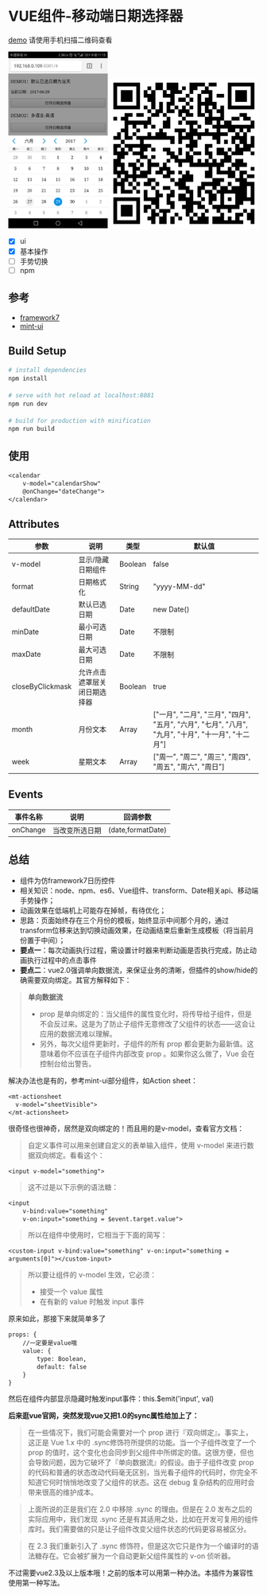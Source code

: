 # VUE组件-移动端日期选择器

[demo](https://lx544690189.github.io/vue-calendar/) 请使用手机扫描二维码查看

<p>
<img src="https://github.com/lx544690189/vue-calendar/blob/master/screenshot/screenshot.jpg" width="200" float="left"/>
<img src="https://github.com/lx544690189/vue-calendar/blob/master/screenshot/QRcode.png" width="300" float="left"/>
</p>

- [x] ui
- [x] 基本操作
- [ ] 手势切换
- [ ] npm

## 参考
- [framework7](https://github.com/nolimits4web/Framework7)
- [mint-ui](https://github.com/ElemeFE/mint-ui/)

## Build Setup

``` bash
# install dependencies
npm install

# serve with hot reload at localhost:8081
npm run dev

# build for production with minification
npm run build
```
## 使用

```
<calendar
    v-model="calendarShow"
    @onChange="dateChange">
</calendar>
```
## Attributes

参数 | 说明 | 类型 | 默认值
---|--- | --- | ---
v-model | 显示/隐藏日期组件 | Boolean | false
format | 日期格式化 | String | "yyyy-MM-dd"
defaultDate | 默认已选日期 | Date | new Date()
minDate | 最小可选日期 | Date | 不限制
maxDate  | 最大可选日期 | Date | 不限制
closeByClickmask | 允许点击遮罩层关闭日期选择器 | Boolean | true
month | 月份文本 | Array | ["一月", "二月", "三月", "四月", "五月", "六月", "七月", "八月", "九月", "十月", "十一月", "十二月"]
week | 星期文本 | Array | ["周一", "周二", "周三", "周四", "周五", "周六", "周日"]

## Events

事件名称 | 说明 | 	回调参数
---|--- | ---
onChange | 当改变所选日期 | (date,formatDate)

## 总结
-   组件为仿framework7日历控件
-   相关知识：node、npm、es6、Vue组件、transform、Date相关api、移动端手势操作；
-   动画效果在低端机上可能存在掉帧，有待优化；
-   思路：页面始终存在三个月份的模板，始终显示中间那个月的，通过transform位移来达到切换动画效果，在动画结束后重新生成模板（将当前月份置于中间）；
-   **要点一**：每次动画执行过程，需设置计时器来判断动画是否执行完成，防止动画执行过程中的点击事件
-   **要点二**：vue2.0强调单向数据流，来保证业务的清晰，但插件的show/hide的确需要双向绑定。其官方解释如下：
> **单向数据流**
> - prop 是单向绑定的：当父组件的属性变化时，将传导给子组件，但是不会反过来。这是为了防止子组件无意修改了父组件的状态——这会让应用的数据流难以理解。
> -  另外，每次父组件更新时，子组件的所有 prop 都会更新为最新值。这意味着你不应该在子组件内部改变 prop 。如果你这么做了，Vue 会在控制台给出警告。

解决办法也是有的，参考mint-ui部分组件，如Action sheet：
```
<mt-actionsheet
  v-model="sheetVisible">
</mt-actionsheet>
```
很奇怪也很神奇，居然是双向绑定的！而且用的是v-model，查看官方文档：
> 自定义事件可以用来创建自定义的表单输入组件，使用 v-model 来进行数据双向绑定。看看这个：

```
<input v-model="something">
```
> 这不过是以下示例的语法糖：
```
<input
    v-bind:value="something"
    v-on:input="something = $event.target.value">
```
> 所以在组件中使用时，它相当于下面的简写：

```
<custom-input v-bind:value="something" v-on:input="something = arguments[0]"></custom-input>
```

> 所以要让组件的 v-model 生效，它必须：
> - 接受一个 value 属性
> - 在有新的 value 时触发 input 事件

原来如此，那接下来就简单多了
```
props: {
    //一定要是value哦
	value: {
		type: Boolean,
		default: false
	}
}
```
然后在组件内部显示隐藏时触发input事件：this.$emit('input', val)

**后来逛vue官网，突然发现vue又把1.0的sync属性给加上了：**
> 在一些情况下，我们可能会需要对一个 prop 进行『双向绑定』。事实上，这正是 Vue 1.x 中的 .sync修饰符所提供的功能。当一个子组件改变了一个 prop 的值时，这个变化也会同步到父组件中所绑定的值。这很方便，但也会导致问题，因为它破坏了『单向数据流』的假设。由于子组件改变 prop 的代码和普通的状态改动代码毫无区别，当光看子组件的代码时，你完全不知道它何时悄悄地改变了父组件的状态。这在 debug 复杂结构的应用时会带来很高的维护成本。

> 上面所说的正是我们在 2.0 中移除 .sync 的理由。但是在 2.0 发布之后的实际应用中，我们发现 .sync 还是有其适用之处，比如在开发可复用的组件库时。我们需要做的只是让子组件改变父组件状态的代码更容易被区分。

> 在 2.3 我们重新引入了 .sync 修饰符，但是这次它只是作为一个编译时的语法糖存在。它会被扩展为一个自动更新父组件属性的 v-on 侦听器。

不过需要vue2.3及以上版本哦！之前的版本可以用第一种办法。本插件为兼容性使用第一种写法。